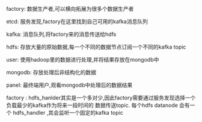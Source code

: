 factory: 数据生产者,可以横向拓展为很多个数据生产者

etcd: 服务发现,factory在这里找到自己可用的kafka消息队列

kafka: 消息队列,将factory来的消息传送给hdfs

hdfs: 存放大量的原始数据,每一个不同的数据节点订阅一个不同的kafka topic

user: 使用hadoop里的数据进行处理,并将结果存放在mongodb中

mongodb: 存放处理后非结构化的数据

panel: 最终端用户,观看mongodb中处理后的数据结果


factory : hdfs_hanlder其实是一个多对少,因此factory需要通过服务发现选择一个负载最少的kafka作为将来一段时间的
数据传送topic.
每个hdfs datanode 会有一个 hdfs_handler ,其会监听一个固定的kafka topic